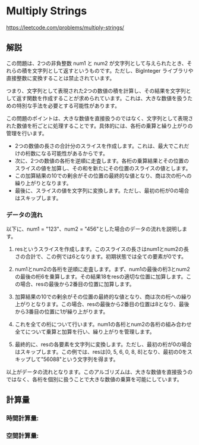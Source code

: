 # Multiply Strings
https://leetcode.com/problems/multiply-strings/


## 解説
この問題は、2つの非負整数 num1 と num2 が文字列として与えられたとき、それらの積を文字列として返すというものです。ただし、BigInteger ライブラリや直接整数に変換することは禁止されています。

つまり、文字列として表現された2つの数値の積を計算し、その結果を文字列として返す関数を作成することが求められています。これは、大きな数値を扱うための特別な手法を必要とする可能性があります。

この問題のポイントは、大きな数値を直接扱うのではなく、文字列として表現された数値を桁ごとに処理することです。具体的には、各桁の乗算と繰り上がりの管理を行います。

- 2つの数値の長さの合計分のスライスを作成します。これは、最大でこれだけの桁数になる可能性があるからです。
- 次に、2つの数値の各桁を逆順に走査します。各桁の乗算結果とその位置のスライスの値を加算し、その和を新たにその位置のスライスの値とします。
- この加算結果の10での剰余がその位置の最終的な値となり、商は次の桁への繰り上がりとなります。
- 最後に、スライスの値を文字列に変換します。ただし、最初の桁が0の場合はスキップします。

### データの流れ
以下に、num1 = "123"、num2 = "456"とした場合のデータの流れを説明します。

1. resというスライスを作成します。このスライスの長さはnum1とnum2の長さの合計で、この例では6となります。初期状態では全ての要素が0です。

2. num1とnum2の各桁を逆順に走査します。まず、num1の最後の桁3とnum2の最後の桁6を乗算します。その結果18をresの適切な位置に加算します。この場合、resの最後から2番目の位置に加算します。

3. 加算結果の10での剰余がその位置の最終的な値となり、商は次の桁への繰り上がりとなります。この場合、resの最後から2番目の位置は8となり、最後から3番目の位置に1が繰り上がります。

4. これを全ての桁について行います。num1の各桁とnum2の各桁の組み合わせ全てについて乗算と加算を行い、繰り上がりを管理します。

5. 最終的に、resの各要素を文字列に変換します。ただし、最初の桁が0の場合はスキップします。この例では、resは[0, 5, 6, 0, 8, 8]となり、最初の0をスキップして"56088"という文字列を得ます。

以上がデータの流れとなります。このアルゴリズムは、大きな数値を直接扱うのではなく、各桁を個別に扱うことで大きな数値の乗算を可能にしています。


## 計算量

### 時間計算量: 

### 空間計算量: 
